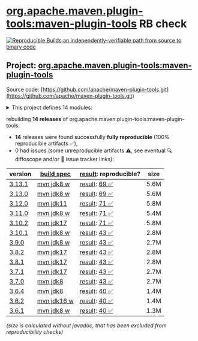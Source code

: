 [org.apache.maven.plugin-tools:maven-plugin-tools](https://central.sonatype.com/artifact/org.apache.maven.plugin-tools/maven-plugin-tools/versions) RB check
=======

[![Reproducible Builds](https://reproducible-builds.org/images/logos/rb.svg) an independently-verifiable path from source to binary code](https://reproducible-builds.org/)

## Project: [org.apache.maven.plugin-tools:maven-plugin-tools](https://central.sonatype.com/artifact/org.apache.maven.plugin-tools/maven-plugin-tools/versions)

Source code: [https://github.com/apache/maven-plugin-tools.git](https://github.com/apache/maven-plugin-tools.git)

<details><summary>This project defines 14 modules:</summary>

* [org.apache.maven.plugin-tools:maven-plugin-annotations](https://central.sonatype.com/artifact/org.apache.maven.plugin-tools/maven-plugin-annotations/3.13.1)
* [org.apache.maven.plugin-tools:maven-plugin-tools](https://central.sonatype.com/artifact/org.apache.maven.plugin-tools/maven-plugin-tools/3.13.1)
* [org.apache.maven.plugin-tools:maven-plugin-tools-annotations](https://central.sonatype.com/artifact/org.apache.maven.plugin-tools/maven-plugin-tools-annotations/3.13.1)
* [org.apache.maven.plugin-tools:maven-plugin-tools-ant](https://central.sonatype.com/artifact/org.apache.maven.plugin-tools/maven-plugin-tools-ant/3.13.1)
* [org.apache.maven.plugin-tools:maven-plugin-tools-api](https://central.sonatype.com/artifact/org.apache.maven.plugin-tools/maven-plugin-tools-api/3.13.1)
* [org.apache.maven.plugin-tools:maven-plugin-tools-beanshell](https://central.sonatype.com/artifact/org.apache.maven.plugin-tools/maven-plugin-tools-beanshell/3.13.1)
* [org.apache.maven.plugin-tools:maven-plugin-tools-generators](https://central.sonatype.com/artifact/org.apache.maven.plugin-tools/maven-plugin-tools-generators/3.13.1)
* [org.apache.maven.plugin-tools:maven-plugin-tools-java](https://central.sonatype.com/artifact/org.apache.maven.plugin-tools/maven-plugin-tools-java/3.13.1)
* [org.apache.maven.plugin-tools:maven-plugin-tools-model](https://central.sonatype.com/artifact/org.apache.maven.plugin-tools/maven-plugin-tools-model/3.13.1)
* [org.apache.maven.plugin-tools:maven-script](https://central.sonatype.com/artifact/org.apache.maven.plugin-tools/maven-script/3.13.1)
* [org.apache.maven.plugin-tools:maven-script-ant](https://central.sonatype.com/artifact/org.apache.maven.plugin-tools/maven-script-ant/3.13.1)
* [org.apache.maven.plugin-tools:maven-script-beanshell](https://central.sonatype.com/artifact/org.apache.maven.plugin-tools/maven-script-beanshell/3.13.1)
* [org.apache.maven.plugins:maven-plugin-plugin](https://central.sonatype.com/artifact/org.apache.maven.plugins/maven-plugin-plugin/3.13.1)
* [org.apache.maven.plugins:maven-plugin-report-plugin](https://central.sonatype.com/artifact/org.apache.maven.plugins/maven-plugin-report-plugin/3.13.1)
</details>

rebuilding **14 releases** of org.apache.maven.plugin-tools:maven-plugin-tools:
- **14** releases were found successfully **fully reproducible** (100% reproducible artifacts :white_check_mark:),
- 0 had issues (some unreproducible artifacts :warning:, see eventual :mag: diffoscope and/or :memo: issue tracker links):

| version | [build spec](/BUILDSPEC.md) | [result](https://reproducible-builds.org/docs/jvm/): reproducible? | size |
| -- | --------- | ------ | -- |
| [3.13.1](https://central.sonatype.com/artifact/org.apache.maven.plugin-tools/maven-plugin-tools/3.13.1/pom) | [mvn jdk8 w](maven-plugin-tools-3.13.1.buildspec) | [result](maven-plugin-tools-3.13.1.buildinfo): [69 :white_check_mark: ](maven-plugin-tools-3.13.1.buildcompare) | 5.6M |
| [3.13.0](https://central.sonatype.com/artifact/org.apache.maven.plugin-tools/maven-plugin-tools/3.13.0/pom) | [mvn jdk8 w](maven-plugin-tools-3.13.0.buildspec) | [result](maven-plugin-tools-3.13.0.buildinfo): [69 :white_check_mark: ](maven-plugin-tools-3.13.0.buildcompare) | 5.6M |
| [3.12.0](https://central.sonatype.com/artifact/org.apache.maven.plugin-tools/maven-plugin-tools/3.12.0/pom) | [mvn jdk11](maven-plugin-tools-3.12.0.buildspec) | [result](maven-plugin-tools-3.12.0.buildinfo): [71 :white_check_mark: ](maven-plugin-tools-3.12.0.buildcompare) | 5.8M |
| [3.11.0](https://central.sonatype.com/artifact/org.apache.maven.plugin-tools/maven-plugin-tools/3.11.0/pom) | [mvn jdk8 w](maven-plugin-tools-3.11.0.buildspec) | [result](maven-plugin-tools-3.11.0.buildinfo): [71 :white_check_mark: ](maven-plugin-tools-3.11.0.buildcompare) | 5.4M |
| [3.10.2](https://central.sonatype.com/artifact/org.apache.maven.plugin-tools/maven-plugin-tools/3.10.2/pom) | [mvn jdk17](maven-plugin-tools-3.10.2.buildspec) | [result](maven-plugin-tools-3.10.2.buildinfo): [71 :white_check_mark: ](maven-plugin-tools-3.10.2.buildcompare) | 5.8M |
| [3.10.1](https://central.sonatype.com/artifact/org.apache.maven.plugin-tools/maven-plugin-tools/3.10.1/pom) | [mvn jdk8 w](maven-plugin-tools-3.10.1.buildspec) | [result](maven-plugin-tools-3.10.1.buildinfo): [43 :white_check_mark: ](maven-plugin-tools-3.10.1.buildcompare) | 2.8M |
| [3.9.0](https://central.sonatype.com/artifact/org.apache.maven.plugin-tools/maven-plugin-tools/3.9.0/pom) | [mvn jdk8 w](maven-plugin-tools-3.9.0.buildspec) | [result](maven-plugin-tools-3.9.0.buildinfo): [43 :white_check_mark: ](maven-plugin-tools-3.9.0.buildcompare) | 2.7M |
| [3.8.2](https://central.sonatype.com/artifact/org.apache.maven.plugin-tools/maven-plugin-tools/3.8.2/pom) | [mvn jdk17](maven-plugin-tools-3.8.2.buildspec) | [result](maven-plugin-tools-3.8.2.buildinfo): [43 :white_check_mark: ](maven-plugin-tools-3.8.2.buildcompare) | 2.8M |
| [3.8.1](https://central.sonatype.com/artifact/org.apache.maven.plugin-tools/maven-plugin-tools/3.8.1/pom) | [mvn jdk17](maven-plugin-tools-3.8.1.buildspec) | [result](maven-plugin-tools-3.8.1.buildinfo): [43 :white_check_mark: ](maven-plugin-tools-3.8.1.buildcompare) | 2.8M |
| [3.7.1](https://central.sonatype.com/artifact/org.apache.maven.plugin-tools/maven-plugin-tools/3.7.1/pom) | [mvn jdk17](maven-plugin-tools-3.7.1.buildspec) | [result](maven-plugin-tools-3.7.1.buildinfo): [43 :white_check_mark: ](maven-plugin-tools-3.7.1.buildcompare) | 2.7M |
| [3.7.0](https://central.sonatype.com/artifact/org.apache.maven.plugin-tools/maven-plugin-tools/3.7.0/pom) | [mvn jdk8](maven-plugin-tools-3.7.0.buildspec) | [result](maven-plugin-tools-3.7.0.buildinfo): [43 :white_check_mark: ](maven-plugin-tools-3.7.0.buildcompare) | 2.7M |
| [3.6.4](https://central.sonatype.com/artifact/org.apache.maven.plugin-tools/maven-plugin-tools/3.6.4/pom) | [mvn jdk8](maven-plugin-tools-3.6.4.buildspec) | [result](maven-plugin-tools-3.6.4.buildinfo): [40 :white_check_mark: ](maven-plugin-tools-3.6.4.buildcompare) | 1.4M |
| [3.6.2](https://central.sonatype.com/artifact/org.apache.maven.plugin-tools/maven-plugin-tools/3.6.2/pom) | [mvn jdk16 w](maven-plugin-tools-3.6.2.buildspec) | [result](maven-plugin-tools-3.6.2.buildinfo): [40 :white_check_mark: ](maven-plugin-tools-3.6.2.buildcompare) | 1.4M |
| [3.6.1](https://central.sonatype.com/artifact/org.apache.maven.plugin-tools/maven-plugin-tools/3.6.1/pom) | [mvn jdk8 w](maven-plugin-tools-3.6.1.buildspec) | [result](maven-plugin-tools-3.6.1.buildinfo): [40 :white_check_mark: ](maven-plugin-tools-3.6.1.buildcompare) | 1.3M |

<i>(size is calculated without javadoc, that has been excluded from reproducibility checks)</i>
